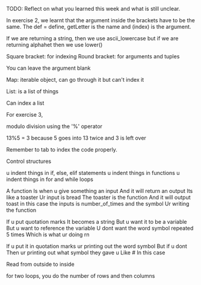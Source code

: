 TODO: Reflect on what you learned this week and what is still unclear.

In exercise 2, we learnt that the argument inside the brackets have to be the same. The def = define, getLetter is the name and (index) is the argument. 

If we are returning a string, then we use ascii_lowercase
but if we are returning alphahet then we use lower()

Square bracket: for indexing 
Round bracket: for arguments and tuples

You can leave the argument blank

Map: iterable object, can go through it but can't index it 

List: is a list of things

Can index a list 

For exercise 3,

modulo division using the '%' operator 

13%5 = 3 because 5 goes into 13 twice and 3 is left over 

Remember to tab to index the code properly. 

Control structures

u indent things
in if, else, elif statements
u indent things in functions
u indent things in for and while loops

A function
Is when u give something an input
And it will return an output
Its like a toaster
Ur input is bread
The toaster is the function
And it will output toast
in this case the inputs is number_of_times and the symbol
Ur writing the function

If u put quotation marks
It becomes a string
But u want it to be a variable
But u want to reference the variable
U dont want the word symbol repeated 5 times
Which is what ur doing rn

If u put it in quotation marks ur printing out the word symbol
But if u dont
Then ur printing out what symbol they gave u
Like # In this case

Read from outside to inside

for two loops, you do the number of rows and then columns 

